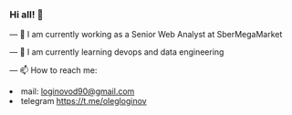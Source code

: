 ### Hi all! 👋

<p>— 🔭 I am currently working as a Senior Web Analyst at SberMegaMarket</p>
<p>— 🌱 I am currently learning devops and data engineering</p>
<p>— 📫 How to reach me:</p>
<li>mail:<span>&nbsp;</span><a href="mailto:loginovod90@gmail.com">loginovod90@gmail.com</a></li>
<li>telegram<span>&nbsp;</span><a href="https://t.me/olegloginov" rel="nofollow">https://t.me/olegloginov</a></li>
</ul>
